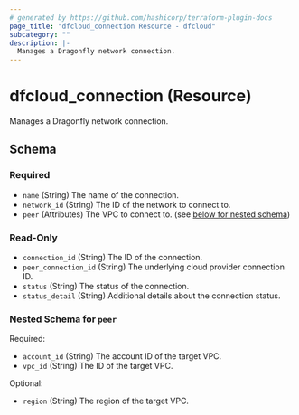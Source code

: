 ```yaml
---
# generated by https://github.com/hashicorp/terraform-plugin-docs
page_title: "dfcloud_connection Resource - dfcloud"
subcategory: ""
description: |-
  Manages a Dragonfly network connection.
---
```


# dfcloud_connection (Resource)

Manages a Dragonfly network connection.



<!-- schema generated by tfplugindocs -->
## Schema

### Required

- `name` (String) The name of the connection.
- `network_id` (String) The ID of the network to connect to.
- `peer` (Attributes) The VPC to connect to. (see [below for nested schema](#nestedatt--peer))

### Read-Only

- `connection_id` (String) The ID of the connection.
- `peer_connection_id` (String) The underlying cloud provider connection ID.
- `status` (String) The status of the connection.
- `status_detail` (String) Additional details about the connection status.

<a id="nestedatt--peer"></a>
### Nested Schema for `peer`

Required:

- `account_id` (String) The account ID of the target VPC.
- `vpc_id` (String) The ID of the target VPC.

Optional:

- `region` (String) The region of the target VPC.

